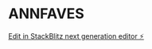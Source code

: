 # ANNFAVES

[Edit in StackBlitz next generation editor ⚡️](https://stackblitz.com/~/github.com/Pilgy/ANNFAVES)